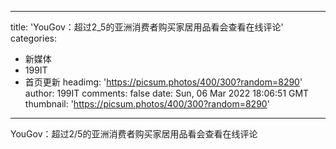 
---
title: 'YouGov：超过2_5的亚洲消费者购买家居用品看会查看在线评论'
categories: 
 - 新媒体
 - 199IT
 - 首页更新
headimg: 'https://picsum.photos/400/300?random=8290'
author: 199IT
comments: false
date: Sun, 06 Mar 2022 18:06:51 GMT
thumbnail: 'https://picsum.photos/400/300?random=8290'
---

<div>   
YouGov：超过2/5的亚洲消费者购买家居用品看会查看在线评论  
</div>
            